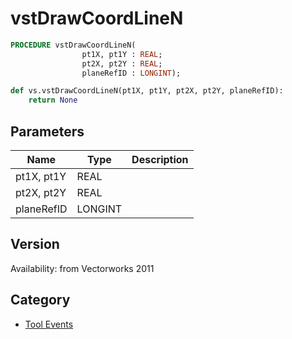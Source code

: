 # vstDrawCoordLineN

```pascal
PROCEDURE vstDrawCoordLineN(
				pt1X, pt1Y : REAL;
				pt2X, pt2Y : REAL;
				planeRefID : LONGINT);
```

```python
def vs.vstDrawCoordLineN(pt1X, pt1Y, pt2X, pt2Y, planeRefID):
    return None
```

## Parameters
|Name|Type|Description|
|---|---|---|
|pt1X, pt1Y|REAL|   |
|pt2X, pt2Y|REAL|   |
|planeRefID|LONGINT|   |

## Version
Availability: from Vectorworks 2011

## Category
* [Tool Events](../Categories/Tool%20Events.md)
